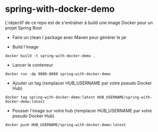 # spring-with-docker-demo

L'objectif de ce repo est de s'entraîner à build une image Docker pour un projet Spring Boot

* Faire un clean / package avec Maven pour générer le jar

* Build l'image

```
docker build -t spring-with-docker-demo .
```

* Lancer le conteneur

```
docker run -dp 8080:8080 spring-with-docker-demo
```

* Ajouter un tag (remplacer HUB_USERNAME par votre pseudo Docker Hub)

```
docker tag spring-with-docker-demo:latest HUB_USERNAME/spring-with-docker-demo:latest
```

* Pousser l'image sur votre hub (remplacer HUB_USERNAME par votre pseudo Docker Hub)

```
docker push HUB_USERNAME/spring-with-docker-demo:latest
```
